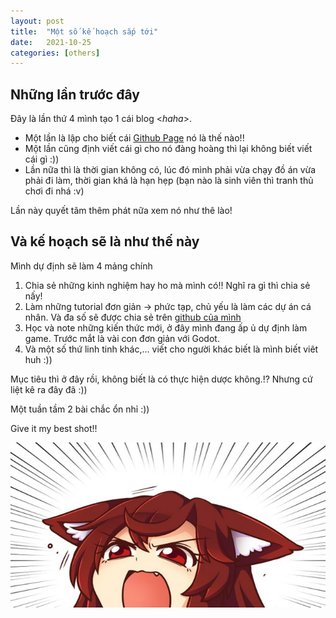 ```yaml
---
layout: post
title:  "Một số kế hoạch sắp tới"
date:   2021-10-25
categories: [others]
---
```


## Những lần trước đây

Đây là lần thứ 4 mình tạo 1 cái blog <*haha*>.
- Một lần là lập cho biết cái [Github Page](https://pages.github.com/) nó là thế nào!!
- Một lần cũng định viết cái gì cho nó đàng hoàng thì lại không biết viết cái gì :))
- Lần nữa thì là thời gian không có, lúc đó mình phải vừa chạy đồ án vừa phải đi làm, thời gian khá là hạn hẹp (bạn nào là sinh viên thì tranh thủ chơi đi nhá :v)

Lần này quyết tâm thêm phát nữa xem nó như thê lào!

## Và kế hoạch sẽ là như thế này

Mình dự định sẽ làm 4 mảng chính

1. Chia sẻ những kinh nghiệm hay ho mà mình có!! Nghĩ ra gì thì chia sẻ nấy!
2. Làm những tutorial đơn giản -> phức tạp, chủ yếu là làm các dự án cá nhân. Và đa số sẽ được chia sẻ trên [github của mình](https://github.com/minhplq)
3. Học và note những kiến thức mới, ở đây mình đang ấp ủ dự định làm game. Trước mắt là vài con đơn giản với Godot.
4. Và một số thứ linh tinh khác,... viết cho người khác biết là mình biết viêt huh :))

Mục tiêu thì ở đây rồi, không biết là có thực hiện dược không.!? Nhưng cứ liệt kê ra đây đã :))

Một tuần tầm 2 bài chắc ổn nhỉ :))

Give it my best shot!!

![give it my best shot](https://raw.githubusercontent.com/minhplq/minhplq.github.io/main/static/img/_posts/give-it-my-best-shot.png)
